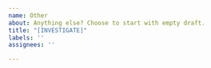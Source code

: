 ```yaml
---
name: Other
about: Anything else? Choose to start with empty draft.
title: "[INVESTIGATE]"
labels: ''
assignees: ''

---
```



